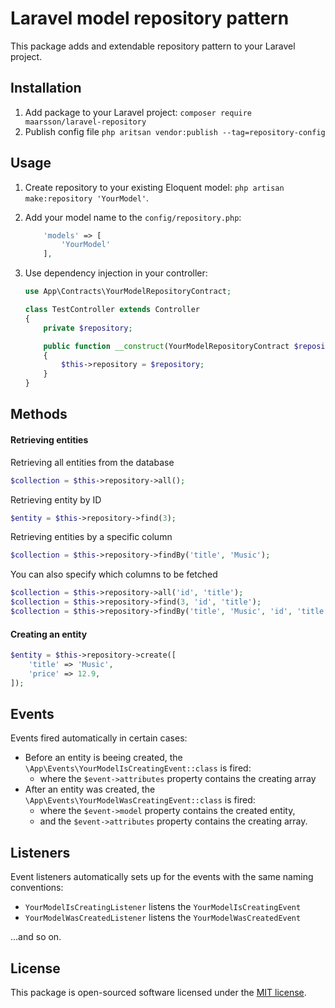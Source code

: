 # Laravel model repository pattern

This package adds and extendable repository pattern to your Laravel project.

## Installation

1. Add package to your Laravel project: `composer require maarsson/laravel-repository`
2. Publish config file `php aritsan vendor:publish --tag=repository-config`

## Usage

1. Create repository to your existing Eloquent model: `php artisan make:repository 'YourModel'`.

2. Add your model name to the `config/repository.php`:
    ```php
        'models' => [
            'YourModel'
        ],
    ```

3. Use dependency injection in your controller:
    ```php
    use App\Contracts\YourModelRepositoryContract;

    class TestController extends Controller
    {
        private $repository;

        public function __construct(YourModelRepositoryContract $repository)
        {
            $this->repository = $repository;
        }
    }
    ```


## Methods

#### Retrieving entities

Retrieving all entities from the database
```php
$collection = $this->repository->all();
```

Retrieving entity by ID
```php
$entity = $this->repository->find(3);
```

Retrieving entities by a specific column
```php
$collection = $this->repository->findBy('title', 'Music');
```

You can also specify which columns to be fetched
```php
$collection = $this->repository->all('id', 'title');
$collection = $this->repository->find(3, 'id', 'title');
$collection = $this->repository->findBy('title', 'Music', 'id', 'title');
```


#### Creating an entity

```php
$entity = $this->repository->create([
    'title' => 'Music',
    'price' => 12.9,
]);
```


## Events

Events fired automatically in certain cases:
- Before an entity is beeing created, the `\App\Events\YourModelIsCreatingEvent::class` is fired:
    - where the `$event->attributes` property contains the creating array
- After an entity was created, the `\App\Events\YourModelWasCreatingEvent::class` is fired:
    - where the `$event->model` property contains the created entity,
    - and the `$event->attributes` property contains the creating array.


## Listeners

Event listeners automatically sets up for the events with the same naming conventions:
- `YourModelIsCreatingListener` listens the `YourModelIsCreatingEvent`
- `YourModelWasCreatedListener` listens the `YourModelWasCreatedEvent`

...and so on.


## License

This package is open-sourced software licensed under the [MIT license](LICENSE.md).
